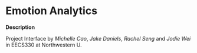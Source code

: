 # Emotion Analytics

**Description**

Project Interface by _Michelle Cao_, _Jake Daniels_, _Rachel Seng_ and _Jodie Wei_ in EECS330 at Northwestern U.
